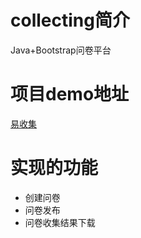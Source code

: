# collecting简介
Java+Bootstrap问卷平台



# 项目demo地址
[易收集](http://chsobin.xin/collecting2.0/)

# 实现的功能
+ 创建问卷
+ 问卷发布
+ 问卷收集结果下载
